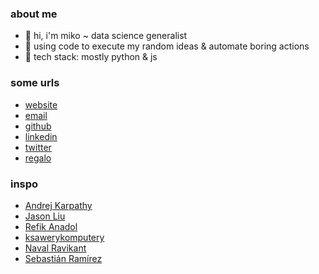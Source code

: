 ### about me

- 👋 hi, i'm miko ~ data science generalist
- 🎲 using code to execute my random ideas & automate boring actions
- 🌱 tech stack: mostly python & js

### some urls

- [website](https://thezapalsky.github.io/)
- [email](mailto:zapalski.mikolaj@gmail.com)
- [github](https://github.com/thezapalsky)
- [linkedin](https://www.linkedin.com/in/zapalski-mikolaj/)
- [twitter](https://twitter.com/yapalskz)
- [regalo](https://regalo.website/)

### inspo

- [Andrej Karpathy](https://twitter.com/karpathy)
- [Jason Liu](https://x.com/jxnlco)
- [Refik Anadol](https://twitter.com/refikanadol)
- [ksawerykomputery](https://www.instagram.com/ksawerykomputery/)
- [Naval Ravikant](https://twitter.com/naval)
- [Sebastián Ramírez](https://twitter.com/tiangolo)

<!--
**thezapalsky/thezapalsky** is a ✨ _special_ ✨ repository because its `README.md` (this file) appears on your GitHub profile.

Here are some ideas to get you started:

- 🔭 I’m currently working on ...
- 🌱 I’m currently learning ...
- 👯 I’m looking to collaborate on ...
- 🤔 I’m looking for help with ...
- 💬 Ask me about ...
- 📫 How to reach me: ...
- 😄 Pronouns: ...
- ⚡ Fun fact: ...
-->
